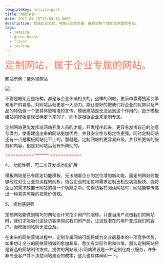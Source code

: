 ```yaml
---
templateKey: article-post
title: 电商平台
date: 2017-04-15T15:04:10.000Z
description: 依据企业文化、特色以及优势量，量身定制个性化全网营销平台。
tags:
  - jamaica
  - green beans
  - flavor
  - tasting
---
```

<font color=#FF7256 size=6>定制网站，属于企业专属的网站。</font>

网站示例：某外贸网站

![](/img/外贸网站.png)

不管是框架还是结构，都是与企业休戚相关的。这样的网站，更简单赢得搜索引擎和用户的喜爱。对网站运营更是一大助力。能让更好的把我们将企业的优势以及产品的特色做一个更具体更精准的宣传。模板建站是无法达到这个作用的。由于模板建站的模板是现已确定下来的了，而不是根据企业来定制专属。

定制网站更能发挥出网站开发人员的才能，开发程序起来，更容易发挥自己的创意与潜力，使得建造出来的网站更加优秀，并且安全性与稳定性更强。同时定制网站还有一点是模板网站比不上的，那就是，定制网站的更容易升级，并且所更新的服务和内容，都是对网站运营有所帮助的。

<font color=red size=2>=========== \*\*\*\*\*\** ============</font>

4、 功能性强、可二次开发或功能扩展

模板网站是已有固定功能模板，无法随着企业的定位增加新功能。而定制网站则能够经过对企业业务流程的剖析，结合企业的定位和需求定制出相应功能板块。能将企业的需求放置于网站的每一个功能之中。使得访客在阅读网站时，网站能够传递出一种真实可靠的视觉价值观。

5、 规划感更强

定制网站能做到精巧的网站设计来招引用户的眼球。只要当用户点击我们的网站时，我们才能吸引这些访客来购买我们的产品，让这些潜在的用户变成我们的客户。而模板网站则无法企及。

在未来的网络营销过程中，定制专属网站可能将成为企业最基本的一项竞争优势，如果想让企业的网络营销做的愈加超卓，愈加有实际作用和价值，那么定制网站将是首选的网站制作方式。提供的网站设计/网站建设是一种定制化商业服务，许多非专业客户并不清楚网站建设的成本，这儿也具体阐明一下。
